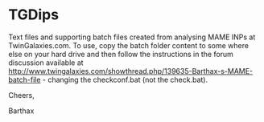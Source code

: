 # TGDips
Text files and supporting batch files created from analysing MAME INPs at TwinGalaxies.com.  To use, copy the batch folder content to some where else on your hard drive and then follow the instructions in the forum discussion available at http://www.twingalaxies.com/showthread.php/139635-Barthax-s-MAME-batch-file - changing the checkconf.bat (not the check.bat).

Cheers,

Barthax
